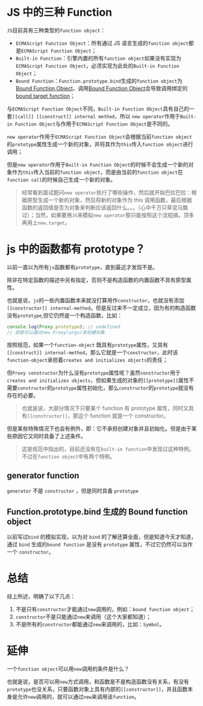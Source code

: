 # JS 中的三种 Function

`JS`目前具有三种类型的`function object`：

- `ECMAScript Function Object`：所有通过 JS 语言生成的`function object`都是`ECMAScript Function Object`；
- `Built-in Function`：引擎内置的所有`function object`如果没有实现为`ECMAScript Function Object`，必须实现为此处的`Built-in Function Object`；
- `Bound Function`：`Function.prototype.bind`生成的`function object`为<u>Bound Function Object</u>，调用<u>Bound Function Object</u>会导致调用绑定的<u>bound target function</u>；

与`ECMAScript Function Object`不同，`Built-in Function Object`具有自己的一套`[[call]] [[construct]] internal method`，所以 `new operator`作用于`Built-in Function Object`与作用于`ECMAScript Function Object`是不同的。

`new operator`作用于`ECMAScript Function Object`会根据当前`function object`的`prototype`属性生成一个新的对象，并将其作为`this`传入`function object`进行调用；

但是`new operator`作用于`Built-in Function Object`的时候不会生成一个新的对象作为`this`传入当前的`function object`，而是由当前的`function object`在`function call`的时候自己生成一个新的对象。

> 经常看到面试题问`new operator`执行了哪些操作，然后就开始巴拉巴拉：根据原型生成一个新的对象，然后将新的对象作为 this 调用函数，最后根据函数的返回值是否为对象来判断应该返回什么。。。（心中千万只草泥马飘过）；当然，如果要用`JS`来模拟`new operator`那只能按照这个流程搞，顶多再用上`new.target`。

# js 中的函数都有 prototype？

以前一直以为所有`js`函数都有`prototype`，直到最近才发现不是。

除非在特定函数的描述中另有指定，否则不是构造函数的内置函数不具有原型属性。

也就是说，`js`的一些内置函数本来就没打算用作`constructor`，也就没有添加`[[constructor]] internal-method`。但是反过来不一定成立，因为有的构造函数没有`prototype`,但它仍然是一个构造函数，比如：

```js
console.log(Proxy.prototype); // undefined
// 但是可以通过new Proxy(args)来创建对象
```

按照规范，如果一个`function-object` 既具有`prototype`属性，又具有`[[construct]] internal-method`，那么它就是一个`constructor`，此时该`function-object`承担着`creates and initializes objects`的责任；

但`Proxy constructor`为什么没有`prototype`属性呢？虽然`constructor`用于 `creates and initializes objects`，但如果生成的对象的`[[prototype]]`属性不需要`constructor`的`prototype`属性初始化，那么`constructor`的`prototype`就没有存在的必要。

> 也就是说，大部分情况下只要某个 function 有 prototype 属性，同时又具有`[[constructor]]`，那这个 function 就是一个 constructor。

但是某些特殊情况下也会有例外，即：它不承担创建对象并且初始化。但是由于某些原因它又同时具备了上述条件。

> 这是规范中指出的，目前还没有在`built-in function`中发现过这种特例。不过在`function object`中有两个特例。

## generator function

`generator` 不是 `constructor` ，但是同时具备 `prototype`

## Function.prototype.bind 生成的 Bound function object

以前写过`bind` 的模拟实现，以为对 `bind` 的了解还算全面，但是知道今天才知道，通过 `bind` 生成的`bound function` 是没有 `prototype` 属性，不过它仍然可以当作一个 `constructor`。

# 总结

综上所述，明确了以下几点：

1. 不是只有`constructor`才能通过`new`调用的，例如：`bound function object`；
2. `constructor`不是只能通过`new`来调用（这个大家都知道）；
3. 不是所有的`constructor`都能通过`new`来调用的，比如：`Symbol`。

# 延伸

一个`function object`可以用`new`调用的条件是什么？

也就是说，是否可以用`new`方式调用，和函数是不是构造函数没有关系，有没有`prototype`也没关系，只要函数对象上具有内部的`[[constructor]]`，并且函数本身是允许`new`调用的，就可以通过`new`来调用该`function`。
